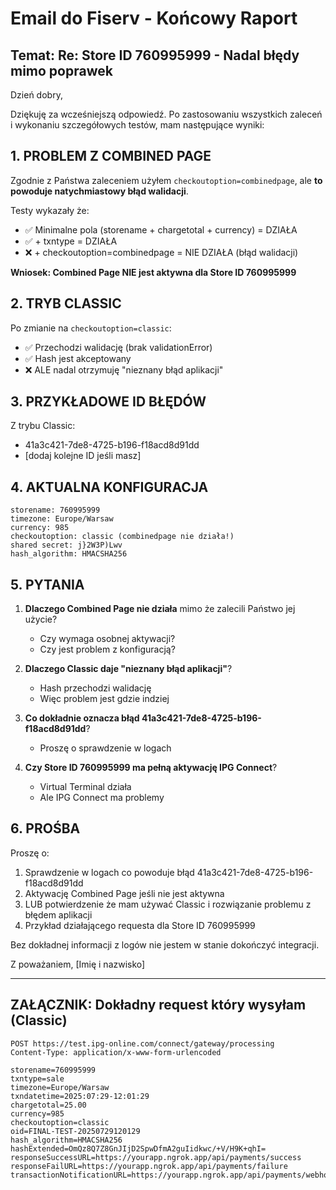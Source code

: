 # Email do Fiserv - Końcowy Raport

## Temat: Re: Store ID 760995999 - Nadal błędy mimo poprawek

Dzień dobry,

Dziękuję za wcześniejszą odpowiedź. Po zastosowaniu wszystkich zaleceń i wykonaniu szczegółowych testów, mam następujące wyniki:

## 1. PROBLEM Z COMBINED PAGE

Zgodnie z Państwa zaleceniem użyłem `checkoutoption=combinedpage`, ale **to powoduje natychmiastowy błąd walidacji**.

Testy wykazały że:
- ✅ Minimalne pola (storename + chargetotal + currency) = DZIAŁA
- ✅ + txntype = DZIAŁA  
- ❌ + checkoutoption=combinedpage = NIE DZIAŁA (błąd walidacji)

**Wniosek: Combined Page NIE jest aktywna dla Store ID 760995999**

## 2. TRYB CLASSIC

Po zmianie na `checkoutoption=classic`:
- ✅ Przechodzi walidację (brak validationError)
- ✅ Hash jest akceptowany
- ❌ ALE nadal otrzymuję "nieznany błąd aplikacji"

## 3. PRZYKŁADOWE ID BŁĘDÓW

Z trybu Classic:
- 41a3c421-7de8-4725-b196-f18acd8d91dd
- [dodaj kolejne ID jeśli masz]

## 4. AKTUALNA KONFIGURACJA

```
storename: 760995999
timezone: Europe/Warsaw
currency: 985
checkoutoption: classic (combinedpage nie działa!)
shared secret: j}2W3P)Lwv
hash_algorithm: HMACSHA256
```

## 5. PYTANIA

1. **Dlaczego Combined Page nie działa** mimo że zalecili Państwo jej użycie?
   - Czy wymaga osobnej aktywacji?
   - Czy jest problem z konfiguracją?

2. **Dlaczego Classic daje "nieznany błąd aplikacji"**?
   - Hash przechodzi walidację
   - Więc problem jest gdzie indziej

3. **Co dokładnie oznacza błąd 41a3c421-7de8-4725-b196-f18acd8d91dd**?
   - Proszę o sprawdzenie w logach

4. **Czy Store ID 760995999 ma pełną aktywację IPG Connect**?
   - Virtual Terminal działa
   - Ale IPG Connect ma problemy

## 6. PROŚBA

Proszę o:
1. Sprawdzenie w logach co powoduje błąd 41a3c421-7de8-4725-b196-f18acd8d91dd
2. Aktywację Combined Page jeśli nie jest aktywna
3. LUB potwierdzenie że mam używać Classic i rozwiązanie problemu z błędem aplikacji
4. Przykład działającego requesta dla Store ID 760995999

Bez dokładnej informacji z logów nie jestem w stanie dokończyć integracji.

Z poważaniem,
[Imię i nazwisko]

---

## ZAŁĄCZNIK: Dokładny request który wysyłam (Classic)

```
POST https://test.ipg-online.com/connect/gateway/processing
Content-Type: application/x-www-form-urlencoded

storename=760995999
txntype=sale
timezone=Europe/Warsaw
txndatetime=2025:07:29-12:01:29
chargetotal=25.00
currency=985
checkoutoption=classic
oid=FINAL-TEST-20250729120129
hash_algorithm=HMACSHA256
hashExtended=OmQz8Q7Z8GnJIjD2SpwDfmA2guIidkwc/+V/H9K+qhI=
responseSuccessURL=https://yourapp.ngrok.app/api/payments/success
responseFailURL=https://yourapp.ngrok.app/api/payments/failure
transactionNotificationURL=https://yourapp.ngrok.app/api/payments/webhooks/fiserv
```